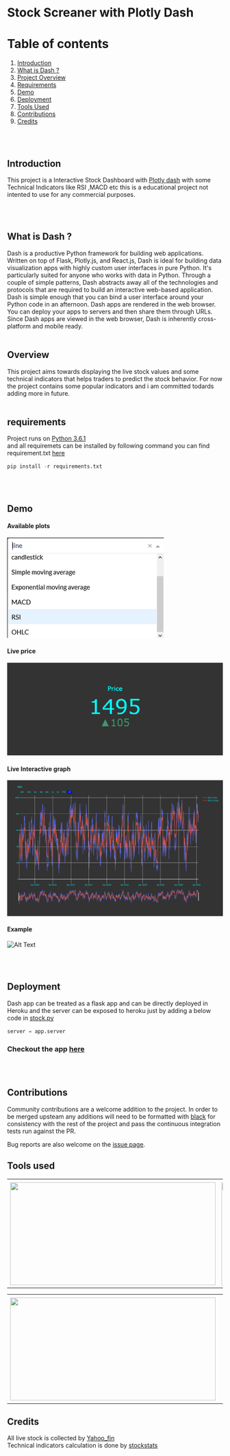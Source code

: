 # Stock Screaner with Plotly Dash 

# Table of contents
1. [Introduction](#introduction)
2. [What is Dash ?](#Dash)
3. [Project Overview](#Overview)
4. [Requirements](#req)
5. [Demo](#Demo)
6. [Deployment](#deployment)
7. [Tools Used](#tools)
8. [Contributions](#contributions)
9. [Credits](#credits)

<br></br>


## Introduction <a name="introduction"></a>
 This project is a Interactive Stock Dashboard with [Plotly dash](https://plotly.com/dash/ "Dash documentation") with some Technical  Indicators  like RSI ,MACD  etc this is a educational project not intented to use for any commercial purposes.  

<br></br>


## What is Dash ? <a name="Dash"></a>
Dash is a productive Python framework for building web applications.
Written on top of Flask, Plotly.js, and React.js, Dash is ideal for building data visualization apps with highly custom user interfaces in pure Python. It's particularly suited for anyone who works with data in Python.
Through a couple of simple patterns, Dash abstracts away all of the technologies and protocols that are required to build an interactive web-based application. Dash is simple enough that you can bind a user interface around your Python code in an afternoon.
Dash apps are rendered in the web browser. You can deploy your apps to servers and then share them through URLs. Since Dash apps are viewed in the web browser, Dash is inherently cross-platform and mobile ready.
<br></br>


## Overview<a name  = "Overview"></a>

This project aims towards displaying the live stock values and some technical indicators that helps traders to predict the stock behavior. For now the project contains some popular indicators and i am committed todards adding more in future. 
<br></br>


## requirements<a name  = "req"></a>
Project runs on [Python 3.6.1](https://www.python.org/downloads/release/python-361/ "Download Python 3.6.1")  
and all requiremets can be installed by following command you can find requirement.txt [here](https://github.com/SampathHN/Stock_screaner_dash/blob/master/requirements.txt "requirements.txt")
```python
pip install -r requirements.txt
```
<br></br>

## Demo<a name  = "Demo"></a>
#### Available plots

![plots](img/plots.png)

#### Live price

![plots](img/price.png)

#### Live Interactive graph 

![plots](img/graph.png)


#### Example

![Alt Text](img/example.gif)

<br></br>


## Deployment<a name  = "deployment"></a>

Dash app can be treated as a flask app and can be directly deployed in Heroku and the server can be exposed to heroku just by adding a below code in [stock.py](https://github.com/SampathHN/Stock_screaner_dash/blob/master/stock.py "stock.py")
```python
server = app.server

```
### Checkout the app [here](https://stockdashboardlive.herokuapp.com/ "Stock screaner")
<br></br>

## Contributions <a name="contributions"></a>

Community contributions are a welcome addition to the project. In order to be merged upsteam any additions will need to be formatted with [black](https://black.readthedocs.io) for consistency with the rest of the project and pass the continuous integration tests run against the PR.

Bug reports are also welcome on the [issue page](https://github.com/SampathHN/My-passman/issues).
## Tools used <a name="tools"></a>


<table>
  <tr>
    <td></td>
     <td></td>
     <td></td>
  </tr>
  <tr>
    <td><img src="https://external-content.duckduckgo.com/iu/?u=https%3A%2F%2Ftse1.mm.bing.net%2Fth%3Fid%3DOIP.SoTspTB3TK-eL22hA60q_AAAAA%26pid%3DApi&f=1" width=480 height=240></td>
    <td><img src="https://external-content.duckduckgo.com/iu/?u=https%3A%2F%2Ftse2.mm.bing.net%2Fth%3Fid%3DOIP.cm6BbHhR32jAoHiYxUS9kgHaDn%26pid%3DApi&f=1" width=480 height=240></td>
    
  </tr>
 </table>

 
<table>
  <tr>
    <td></td>
     <td></td>
     <td></td>
  </tr>
  <tr>
    <td><img src="https://external-content.duckduckgo.com/iu/?u=https%3A%2F%2Ftse1.mm.bing.net%2Fth%3Fid%3DOIP.OBF_Vq_-N8HcMOPTzBnJ9AHaCy%26pid%3DApi&f=1" width=480 height=240></td>
    
  </tr>
 </table>


 ## Credits  
 All live stock is collected by [Yahoo_fin](https://theautomatic.net/yahoo_fin-documentation/ "Yahoo_fin Documentation")  
 Technical indicators calculation is done by [stockstats](https://pypi.org/project/stockstats/ "stockstats")

